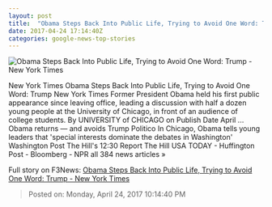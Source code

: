 ```yaml
---
layout: post
title:  "Obama Steps Back Into Public Life, Trying to Avoid One Word: Trump - New York Times"
date: 2017-04-24 17:14:40Z
categories: google-news-top-stories
---
```


![Obama Steps Back Into Public Life, Trying to Avoid One Word: Trump - New York Times](https://static01.nyt.com/images/2017/04/25/us/25obama-1/25obama-1-facebookJumbo.jpg)

New York Times Obama Steps Back Into Public Life, Trying to Avoid One Word: Trump New York Times Former President Obama held his first public appearance since leaving office, leading a discussion with half a dozen young people at the University of Chicago, in front of an audience of college students. By UNIVERSITY of CHICAGO on Publish Date April ... Obama returns — and avoids Trump Politico In Chicago, Obama tells young leaders that 'special interests dominate the debates in Washington' Washington Post The Hill's 12:30 Report The Hill USA TODAY - Huffington Post - Bloomberg - NPR all 384 news articles »


Full story on F3News: [Obama Steps Back Into Public Life, Trying to Avoid One Word: Trump - New York Times](http://www.f3nws.com/n/WMGZnC)

> Posted on: Monday, April 24, 2017 10:14:40 PM
